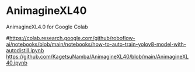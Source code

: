 # AnimagineXL40
AnimagineXL4.0 for Google Colab

#https://colab.research.google.com/github/roboflow-ai/notebooks/blob/main/notebooks/how-to-auto-train-yolov8-model-with-autodistill.ipynb
https://github.com/KagetsuNamba/AnimagineXL40/blob/main/AnimagineXL40.ipynb
